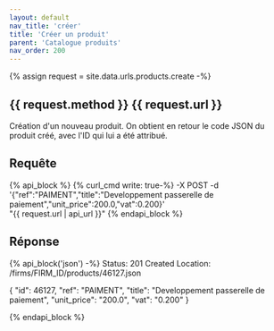 ```yaml
---
layout: default
nav_title: 'créer'
title: 'Créer un produit'
parent: 'Catalogue produits'
nav_order: 200
---
```

{% assign request = site.data.urls.products.create -%}
## {{ request.method }} {{ request.url }}

Création d'un nouveau produit. On obtient en retour le code JSON du produit créé, avec l'ID qui lui a été attribué.

## Requête

{% api_block %}
{% curl_cmd write: true-%}
-X POST -d '{"ref":"PAIMENT","title":"Developpement passerelle de paiement","unit_price":200.0,"vat":0.200}' \
"{{ request.url | api_url }}"
{% endapi_block %}

## Réponse

{% api_block('json') -%}
Status: 201 Created
Location: /firms/FIRM_ID/products/46127.json

{
  "id": 46127,
  "ref": "PAIMENT",
  "title": "Developpement passerelle de paiement",
  "unit_price": "200.0",
  "vat": "0.200"
}

{% endapi_block %}
